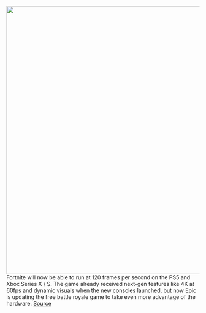 <img src='https://cdn.vox-cdn.com/thumbor/qUNgl2-sFVTc-13HodTcAmAJNgU=/0x0:1776x889/1200x800/filters:focal(746x303:1030x587)/cdn.vox-cdn.com/uploads/chorus_image/image/68517350/Fortnite.0.jpg' width='700px' /><br/>
Fortnite will now be able to run at 120 frames per second on the PS5 and Xbox Series X / S. The game already received next-gen features like 4K at 60fps and dynamic visuals when the new consoles launched, but now Epic is updating the free battle royale game to take even more advantage of the hardware.
<a href='https://www.theverge.com/2020/12/15/22176382/fortnite-epic-120-fps-ps5-xbox-series-x-s'> Source <a/>